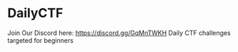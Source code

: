 # DailyCTF
Join Our Discord here: https://discord.gg/GqMnTWKH
Daily CTF challenges targeted for beginners
